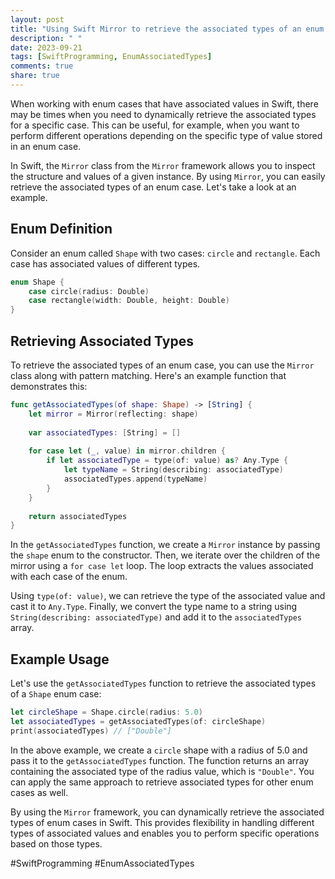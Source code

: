 ```yaml
---
layout: post
title: "Using Swift Mirror to retrieve the associated types of an enum case"
description: " "
date: 2023-09-21
tags: [SwiftProgramming, EnumAssociatedTypes]
comments: true
share: true
---
```


When working with enum cases that have associated values in Swift, there may be times when you need to dynamically retrieve the associated types for a specific case. This can be useful, for example, when you want to perform different operations depending on the specific type of value stored in an enum case.

In Swift, the `Mirror` class from the `Mirror` framework allows you to inspect the structure and values of a given instance. By using `Mirror`, you can easily retrieve the associated types of an enum case. Let's take a look at an example.

## Enum Definition

Consider an enum called `Shape` with two cases: `circle` and `rectangle`. Each case has associated values of different types.

```swift
enum Shape {
    case circle(radius: Double)
    case rectangle(width: Double, height: Double)
}
```

## Retrieving Associated Types

To retrieve the associated types of an enum case, you can use the `Mirror` class along with pattern matching. Here's an example function that demonstrates this:

```swift
func getAssociatedTypes(of shape: Shape) -> [String] {
    let mirror = Mirror(reflecting: shape)
  
    var associatedTypes: [String] = []
  
    for case let (_, value) in mirror.children {
        if let associatedType = type(of: value) as? Any.Type {
            let typeName = String(describing: associatedType)
            associatedTypes.append(typeName)
        }
    }
  
    return associatedTypes
}
```

In the `getAssociatedTypes` function, we create a `Mirror` instance by passing the `shape` enum to the constructor. Then, we iterate over the children of the mirror using a `for case let` loop. The loop extracts the values associated with each case of the enum.

Using `type(of: value)`, we can retrieve the type of the associated value and cast it to `Any.Type`. Finally, we convert the type name to a string using `String(describing: associatedType)` and add it to the `associatedTypes` array.

## Example Usage

Let's use the `getAssociatedTypes` function to retrieve the associated types of a `Shape` enum case:

```swift
let circleShape = Shape.circle(radius: 5.0)
let associatedTypes = getAssociatedTypes(of: circleShape)
print(associatedTypes) // ["Double"]
```

In the above example, we create a `circle` shape with a radius of 5.0 and pass it to the `getAssociatedTypes` function. The function returns an array containing the associated type of the radius value, which is `"Double"`. You can apply the same approach to retrieve associated types for other enum cases as well.

By using the `Mirror` framework, you can dynamically retrieve the associated types of enum cases in Swift. This provides flexibility in handling different types of associated values and enables you to perform specific operations based on those types.

#SwiftProgramming #EnumAssociatedTypes